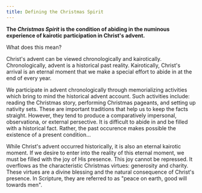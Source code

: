 ```yaml
---
title: Defining the Christmas Spirit
---
```


**The *Christmas Spirit* is the condition of abiding in the numinous experience of kairotic participation in Christ's advent.**

What does this mean?

Christ's advent can be viewed chronologically and kairotically. Chronologically, advent is a historical past reality. Kairotically, Christ's arrival is an eternal moment that we make a special effort to abide in at the end of every year.

We participate in advent chronologically through memorializing activities which bring to mind the historical advent account. Such activities include: reading the Christmas story, performing Christmas pageants, and setting up nativity sets. These are important traditions that help us to keep the facts straight. However, they tend to produce a comparatively impersonal, observationa, or external persective. It is difficult to abide in and be filled with a historical fact. Rather, the past occurence makes possible the existence of a present condition…

While Christ's advent occurred historically, it is also an eternal kairotic moment. If we desire to enter into the reality of this eternal moment, we must be filled with the joy of His presence. This joy cannot be repressed. It overflows as the characteristic Christmas virtues: generosity and charity. These virtues are a divine blessing and the natural consequence of Christ's presence. In Scripture, they are referred to as "peace on earth, good will towards men".
